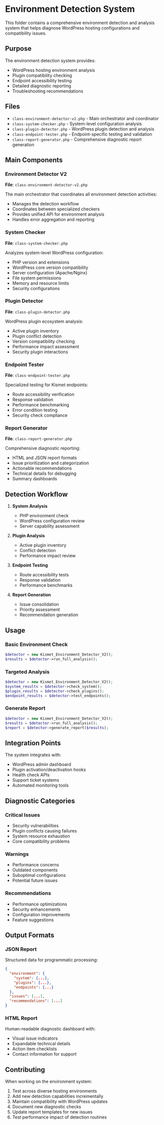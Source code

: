 # Environment Detection System

This folder contains a comprehensive environment detection and analysis system that helps diagnose WordPress hosting configurations and compatibility issues.

## Purpose

The environment detection system provides:

- WordPress hosting environment analysis
- Plugin compatibility checking
- Endpoint accessibility testing
- Detailed diagnostic reporting
- Troubleshooting recommendations

## Files

- `class-environment-detector-v2.php` - Main orchestrator and coordinator
- `class-system-checker.php` - System-level configuration analysis
- `class-plugin-detector.php` - WordPress plugin detection and analysis
- `class-endpoint-tester.php` - Endpoint-specific testing and validation
- `class-report-generator.php` - Comprehensive diagnostic report generation

## Main Components

### Environment Detector V2

**File**: `class-environment-detector-v2.php`

The main orchestrator that coordinates all environment detection activities:

- Manages the detection workflow
- Coordinates between specialized checkers
- Provides unified API for environment analysis
- Handles error aggregation and reporting

### System Checker

**File**: `class-system-checker.php`

Analyzes system-level WordPress configuration:

- PHP version and extensions
- WordPress core version compatibility
- Server configuration (Apache/Nginx)
- File system permissions
- Memory and resource limits
- Security configurations

### Plugin Detector

**File**: `class-plugin-detector.php`

WordPress plugin ecosystem analysis:

- Active plugin inventory
- Plugin conflict detection
- Version compatibility checking
- Performance impact assessment
- Security plugin interactions

### Endpoint Tester

**File**: `class-endpoint-tester.php`

Specialized testing for Kismet endpoints:

- Route accessibility verification
- Response validation
- Performance benchmarking
- Error condition testing
- Security check compliance

### Report Generator

**File**: `class-report-generator.php`

Comprehensive diagnostic reporting:

- HTML and JSON report formats
- Issue prioritization and categorization
- Actionable recommendations
- Technical details for debugging
- Summary dashboards

## Detection Workflow

1. **System Analysis**

   - PHP environment check
   - WordPress configuration review
   - Server capability assessment

2. **Plugin Analysis**

   - Active plugin inventory
   - Conflict detection
   - Performance impact review

3. **Endpoint Testing**

   - Route accessibility tests
   - Response validation
   - Performance benchmarks

4. **Report Generation**
   - Issue consolidation
   - Priority assessment
   - Recommendation generation

## Usage

### Basic Environment Check

```php
$detector = new Kismet_Environment_Detector_V2();
$results = $detector->run_full_analysis();
```

### Targeted Analysis

```php
$detector = new Kismet_Environment_Detector_V2();
$system_results = $detector->check_system();
$plugin_results = $detector->check_plugins();
$endpoint_results = $detector->test_endpoints();
```

### Generate Report

```php
$detector = new Kismet_Environment_Detector_V2();
$results = $detector->run_full_analysis();
$report = $detector->generate_report($results);
```

## Integration Points

The system integrates with:

- WordPress admin dashboard
- Plugin activation/deactivation hooks
- Health check APIs
- Support ticket systems
- Automated monitoring tools

## Diagnostic Categories

### Critical Issues

- Security vulnerabilities
- Plugin conflicts causing failures
- System resource exhaustion
- Core compatibility problems

### Warnings

- Performance concerns
- Outdated components
- Suboptimal configurations
- Potential future issues

### Recommendations

- Performance optimizations
- Security enhancements
- Configuration improvements
- Feature suggestions

## Output Formats

### JSON Report

Structured data for programmatic processing:

```json
{
  "environment": {
    "system": {...},
    "plugins": {...},
    "endpoints": {...}
  },
  "issues": [...],
  "recommendations": [...]
}
```

### HTML Report

Human-readable diagnostic dashboard with:

- Visual issue indicators
- Expandable technical details
- Action item checklists
- Contact information for support

## Contributing

When working on the environment system:

1. Test across diverse hosting environments
2. Add new detection capabilities incrementally
3. Maintain compatibility with WordPress updates
4. Document new diagnostic checks
5. Update report templates for new issues
6. Test performance impact of detection routines
